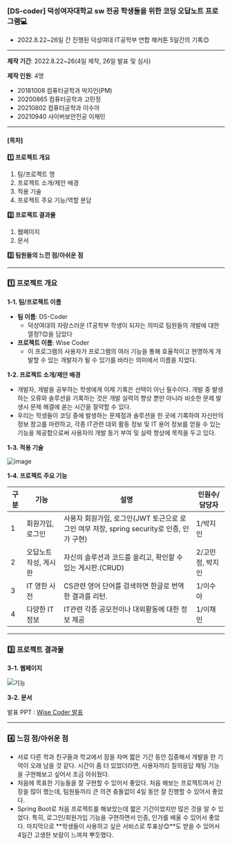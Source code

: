 ### **\[DS-coder\] 덕성여자대학교 sw 전공 학생들을 위한 코딩 오답노트 프로그램💻**

-   2022.8.22~26일 간 진행된 덕성여대 IT공학부 연합 해커톤 5일간의 기록😊

---

**제작 기간**: 2022.8.22~26(4일 제작, 26일 발표 및 심사)


**제작 인원**: 4명

-   20181008 컴퓨터공학과 박지인(PM)
-   20200865 컴퓨터공학과 고민정
-   20210802 컴퓨터공학과 이수아
-   20210940 사이버보안전공 이채민


---


#### **[목차]**

**1️⃣ 프로젝트 개요**

1.  팀/프로젝트 명
2.  프로젝트 소개/제안 배경
3.  적용 기술
4.  프로젝트 주요 기능/역할 분담

**2️⃣ 프로젝트 결과물**

1.  웹페이지
2.  문서

**3️⃣ 팀원들의 느낀 점/아쉬운 점**

---

### **1️⃣ 프로젝트 개요**

**1-1. 팀/프로젝트 이름**

-   **팀 이름**: DS-Coder
    -   덕성여대의 자랑스러운 IT공학부 학생이 되자는 의미로 팀원들의 개발에 대한 열정?😊을 담았다
-   **프로젝트 이름**: Wise Coder
    -   이 프로그램의 사용자가 프로그램의 여러 기능을 통해 효율적이고 현명하게 개발할 수 있는 개발자가 될 수 있기를 바라는 의미에서
        이름을 지었다.


**1-2. 프로젝트 소개/제안 배경**

-   개발자, 개발을 공부하는 학생에게 이제 기록은 선택이 아닌 필수이다. 개발 중 발생하는 오류와 솔루션을 기록하는 것은 개발 실력의 향상 뿐만 아니라
    비슷한 문제 발생시 문제 해결에 쏟는 시간을 절약할 수 있다.
-   우리는 학생들이 코딩 중에 발생하는 문제점과 솔루션을 한 곳에 기록하여 자신만의 정보 창고를 마련하고, 각종 IT관련 대외 활동 정보 및 IT
    용어 정보를 얻을 수 있는 기능을 제공함으로써 사용자의 개발 동기 부여 및 실력 향상에 목적을 두고 있다.


**1-3. 적용 기술**

![image](https://user-images.githubusercontent.com/96341808/216768158-a44200f6-3a0f-4c68-8cbc-e15d4583b953.png)



**1-4. 프로젝트 주요 기능**

| 구분 | 기능 | 설명 | 인원수/담당자 |
| --- | --- | --- | --- |
| 1 | 회원가입, 로그인  |  사용자 회원가입, 로그인(JWT 토근으로 로그인 여부 저장, spring security로 인증, 인가 구현) | 1/박지인 |
| 2 |  오답노트 작성, 게시판 | 자신의 솔루션과 코드를 올리고, 확인할 수 있는 게시판.(CRUD) | 2/고민정, 박지인 |
| 3 |  IT 영한 사전  | CS관련 영어 단어를 검색하면 한글로 번역한 결과를 리턴. | 1/이수아 |
| 4 | 다양한 IT 정보 |  IT관련 각종 공모전이나 대외활동에 대한 정보 제공 | 1/이채민      |



---


### **3️⃣ 프로젝트 결과물**

**3-1. 웹페이지**

![기능](https://user-images.githubusercontent.com/96341808/216768345-6fedab57-98bc-4547-8b2c-66522a00d871.JPG)



**3-2. 문서**

발표 PPT : [Wise Coder 발표](https://s3.us-west-2.amazonaws.com/secure.notion-static.com/87117d32-5a7d-43b4-a52e-ab4aa8237674/DS-coder%EC%B5%9C%EC%A2%85_PPT.pdf?X-Amz-Algorithm=AWS4-HMAC-SHA256&X-Amz-Content-Sha256=UNSIGNED-PAYLOAD&X-Amz-Credential=AKIAT73L2G45EIPT3X45%2F20230204%2Fus-west-2%2Fs3%2Faws4_request&X-Amz-Date=20230204T111421Z&X-Amz-Expires=86400&X-Amz-Signature=23b6a925a8d9b9db8012be05a2164109aa51680935c466d82dd9aba183145736&X-Amz-SignedHeaders=host&response-content-disposition=filename%3D%22%255BDS-coder%255D%25EC%25B5%259C%25EC%25A2%2585%2520PPT.pdf%22&x-id=GetObject)

---

### **4️⃣ 느낌 점/아쉬운 점**

-  서로 다른 학과 친구들과 학교에서 잠을 자며 짧은 기간 동안 집중해서 개발을 한 기억이 오래 남을 것 같다. 시간이 좀 더 있었더라면,
    사용자끼리 질의응답 채팅 기능을 구현해보고 싶어서 조금 아쉬웠다.
-  처음에 목표한 기능들을 잘 구현할 수 있어서 좋았다. 처음 해보는 프로젝트여서 긴장을 많이 했는데, 팀원들끼리 큰 의견 충돌없이 4일 동안 
    잘 진행할 수 있어서 좋았다.
-  Spring Boot로 처음 프로젝트를 해보았는데 짧은 기간이었지만 많은 것을 알 수 있었다. 특히, 로그인/회원가입 기능을 구현하면서 인증, 인가를 
    배울 수 있어서 좋았다. 마지막으로 **학생들이 사용하고 싶은 서비스로 투표상😊**도 받을 수 있어서 4일간 고생한 보람이 느껴져 뿌듯했다.

